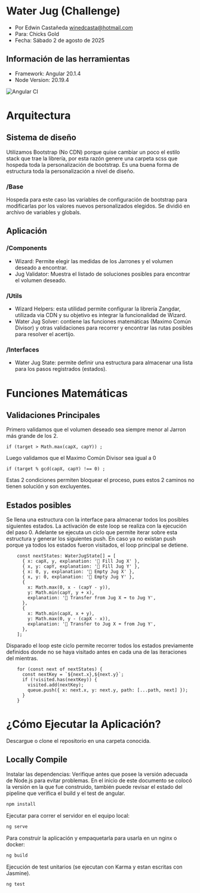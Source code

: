 # Water Jug (Challenge)
- Por Edwin Castañeda [winedcasta@hotmail.com](mailto:winedcasta@hotmail.com)
- Para: Chicks Gold
- Fecha: Sábado 2 de agosto de 2025

## Información de las herramientas

- Framework: Angular 20.1.4
- Node Version: 20.19.4

![Angular CI](https://github.com/edwincastaneda/water-jug-challenge/actions/workflows/ci.yml/badge.svg)

# Arquitectura

## Sistema de diseño
Utilizamos Bootstrap (No CDN) porque quise cambiar un poco el estilo stack que trae la librería, por esta razón genere una carpeta scss que hospeda toda la personalización de bootstrap.
Es una buena forma de estructura toda la personalización a nivel de diseño.

### /Base
Hospeda para este caso las variables de configuración de bootstrap para modificarlas por los valores nuevos personalizados elegidos. Se dividió en archivo de variables y
globals.

## Aplicación

### /Components
- Wizard: Permite elegir las medidas de los Jarrones y el volumen deseado a encontrar.
- Jug Validator: Muestra el listado de soluciones posibles para encontrar el volumen deseado.

### /Utils
- Wizard Helpers: esta utilidad permite configurar la librería Zangdar, utilizada via CDN y su objetivo es integrar la funcionalidad de Wizard.
- Water Jug Solver: contiene las funciones matemáticas (Maximo Común Divisor) y otras validaciones para recorrer y encontrar las rutas posibles para resolver el acertijo.

### /Interfaces
- Water Jug State: permite definir una estructura para almacenar una lista para los pasos registrados (estados).

# Funciones Matemáticas

## Validaciones Principales

Primero validamos que el volumen deseado sea siempre menor al Jarron más grande de los 2.
```
if (target > Math.max(capX, capY)) ;
```
Luego validamos que el Maximo Común Divisor sea igual a 0
```
if (target % gcd(capX, capY) !== 0) ;
```
Estas 2 condiciones permiten bloquear el proceso, pues estos 2 caminos no tienen solución y son excluyentes.

## Estados posibles

Se llena una estructura con la interface para almacenar todos los posibles siguientes estados. La activación de este loop se realiza con la ejecución del paso 0. Adelante se ejecuta un
ciclo que permite iterar sobre esta estructura y generar los siguientes push. En caso ya no existan push porque ya todos los estados fueron visitados, el loop principal se detiene.
```
    const nextStates: WaterJugState[] = [
      { x: capX, y, explanation: '🚰 Fill Jug X' },
      { x, y: capY, explanation: '🚰 Fill Jug Y' },
      { x: 0, y, explanation: '🫙 Empty Jug X' },
      { x, y: 0, explanation: '🫙 Empty Jug Y' },
      {
        x: Math.max(0, x - (capY - y)),
        y: Math.min(capY, y + x),
        explanation: '🫗 Transfer from Jug X ➡️ to Jug Y',
      },
      {
        x: Math.min(capX, x + y),
        y: Math.max(0, y - (capX - x)),
        explanation: '🫗 Transfer to Jug X ⬅️ from Jug Y',
      },
    ];
```
Disparado el loop este ciclo permite recorrer todos los estados previamente definidos donde no se haya visitado antes en cada una de las iteraciones del mientras.

```
    for (const next of nextStates) {
      const nextKey = `${next.x},${next.y}`;
      if (!visited.has(nextKey)) {
        visited.add(nextKey);
        queue.push({ x: next.x, y: next.y, path: [...path, next] });
      }
    }
```



# ¿Cómo Ejecutar la Aplicación?
Descargue o clone el repositorio en una carpeta conocida.
## Locally Compile

Instalar las dependencias:
Verifique antes que posee la versión adecuada de Node.js para evitar problemas. 
En el inicio de este documento se colocó la versión en la que fue construido, también puede revisar el estado del pipeline que verifica el build y el test de angular.

```bash
npm install
```

Ejecutar para correr el servidor en el equipo local:

```bash
ng serve
```

Para construir la aplicación y empaquetarla para usarla en un nginx o docker:

```bash
ng build
```

Ejecución de test unitarios (se ejecutan con Karma y estan escritas con Jasmine).
```bash
ng test
```
